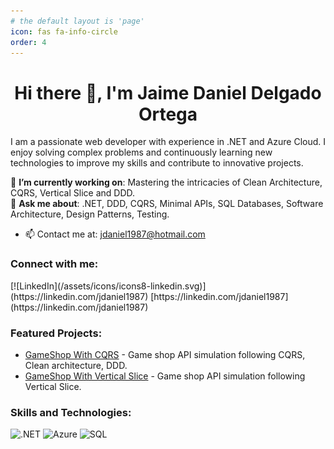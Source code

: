 ```yaml
---
# the default layout is 'page'
icon: fas fa-info-circle
order: 4
---
```


<h1 align="center">Hi there 👋, I'm Jaime Daniel Delgado Ortega</h1>
<p>
    I am a passionate web developer with experience in .NET and Azure Cloud. I enjoy solving complex problems and continuously learning new technologies to improve my skills and contribute to innovative projects.
</p>

🎯 **I’m currently working on**: Mastering the intricacies of Clean Architecture, CQRS, Vertical Slice and DDD.  
💬 **Ask me about**: .NET, DDD, CQRS, Minimal APIs, SQL Databases, Software Architecture, Design Patterns, Testing.  

- 📫 Contact me at: [jdaniel1987@hotmail.com](mailto:jdaniel1987@hotmail.com)

<h3 align="left">Connect with me:</h3>
[![LinkedIn](/assets/icons/icons8-linkedin.svg)](https://linkedin.com/jdaniel1987) [https://linkedin.com/jdaniel1987](https://linkedin.com/jdaniel1987)

<h3 align="left">Featured Projects:</h3>
<ul>
    <li><a href="https://github.com/jdaniel1987/GameShop.CQRS" target="_blank">GameShop With CQRS</a> - Game shop API simulation following CQRS, Clean architecture, DDD.</li>
    <li><a href="https://github.com/jdaniel1987/GamesShop.VerticalSlice" target="_blank">GameShop With Vertical Slice</a> - Game shop API simulation following Vertical Slice.</li>
</ul>

<h3 align="left">Skills and Technologies:</h3>
<p>
    <img src="https://img.shields.io/badge/.NET-5C2D91?style=flat&logo=.net&logoColor=white" alt=".NET" />
    <img src="https://img.shields.io/badge/Azure-0089D6?style=flat&logo=azure&logoColor=white" alt="Azure" />
    <img src="https://img.shields.io/badge/SQL-003B57?style=flat&logo=sql&logoColor=white" alt="SQL" />
</p>

